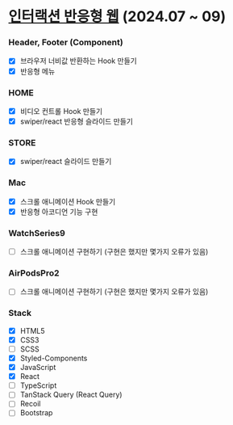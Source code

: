 # [인터랙션 반응형 웹](https://clonecoding-by-react.vercel.app/) (2024.07 ~ 09)

### Header, Footer (Component)
- [x] 브라우저 너비값 반환하는 Hook 만들기
- [x] 반응형 메뉴

### HOME
- [x] 비디오 컨트롤 Hook 만들기
- [x] swiper/react 반응형 슬라이드 만들기

### STORE
- [x] swiper/react 슬라이드 만들기

### Mac
- [x] 스크롤 애니메이션 Hook 만들기
- [x] 반응형 아코디언 기능 구현

### WatchSeries9
- [ ] 스크롤 애니메이션 구현하기 (구현은 했지만 몇가지 오류가 있음)

### AirPodsPro2
- [ ] 스크롤 애니메이션 구현하기 (구현은 했지만 몇가지 오류가 있음)

### Stack
- [x] HTML5
- [x] CSS3
- [ ] SCSS
- [x] Styled-Components
- [x] JavaScript
- [x] React
- [ ] TypeScript
- [ ] TanStack Query (React Query)
- [ ] Recoil
- [ ] Bootstrap
